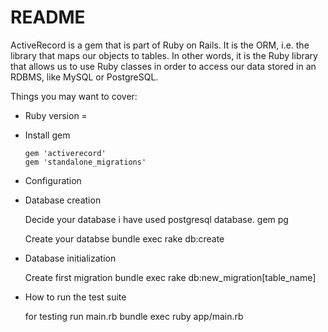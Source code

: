 # README

ActiveRecord is a gem that is part of Ruby on Rails. It is the ORM, i.e. the library that maps our objects to tables. In other words, it is the Ruby library that allows us to use Ruby classes in order to access our data stored in an RDBMS, like MySQL or PostgreSQL.

Things you may want to cover:

* Ruby version = 

* Install gem

      gem 'activerecord'
      gem 'standalone_migrations'

* Configuration

* Database creation

  Decide your database i have used postgresql database.
            gem pg
      
  Create your databse 
            bundle exec rake db:create

* Database initialization
      
  Create first migration
            bundle exec rake db:new_migration[table_name]   

* How to run the test suite

  for testing run main.rb
            bundle exec ruby app/main.rb 


